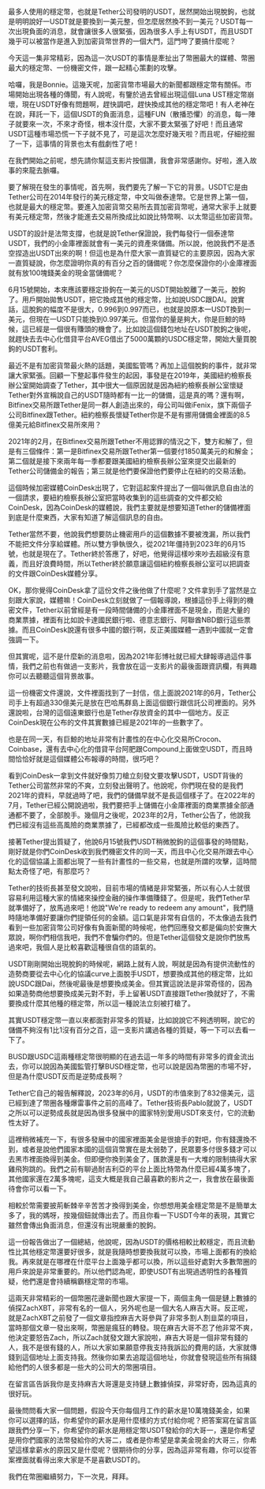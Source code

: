 最多人使用的穩定幣，也就是Tether公司發明的USDT，居然開始出現脫鉤，也就是明明說好一USDT就是要換到一美元整，但怎麼居然換不到一美元？USDT每一次出現負面的消息，就會讓很多人很緊張，因為很多人手上有USDT，而且USDT幾乎可以被當作是進入到加密貨幣世界的一個大門，這門垮了要搞什麼呢？

今天這一集非常精彩，因為這一次USDT的事情是牽扯出了幣圈最大的媒體、幣圈最大的穩定幣、一份機密文件，跟一起精心策劃的攻擊。

哈囉，我是Bonnie。這幾天呢，加密貨幣市場最大的新聞都跟穩定幣有關係。市場開始出現各種的傳聞，有人說呢，有鑒於過去曾經出現這個Luna UST穩定幣崩壞，現在USDT好像有問題啊，趕快調吧，趕快換成其他的穩定幣吧！有人老神在在說，拜託一下，這個USDT的負面消息，這種FUN（散播恐懼）的消息，每一陣子就要來一次，不來才奇怪，根本沒什麼，大家不要太緊張了好吧！而且通常USDT這種市場恐慌一下子就不見了，可是這次怎麼好幾天啦？而且呢，仔細挖掘了一下，這事情的背景也太有戲劇性了吧！

在我們開始之前呢，想先請你幫這支影片按個讚，我會非常感謝你。好啦，進入故事的來龍去脈囉。

要了解現在發生的事情呢，首先啊，我們要先了解一下它的背景。USDT它是由Tether公司在2014年發行的美元穩定幣，中文叫做泰達幣。它是世界上第一個，也就是最大的穩定幣。要進入加密貨幣交易所去買加密貨幣呢，通常大家手上就要有美元穩定幣，然後才能進去交易所換成比如說比特幣啊、以太幣這些加密貨幣。

USDT的設計是法幣支撐，也就是說Tether保證說，我們每發行一個泰達幣USDT，我們的小金庫裡面就會有一美元的資產來儲備。所以說，他說我們不是憑空捏造出USDT出來的啊！但這也是為什麼大家一直質疑它的主要原因，因為大家一直質疑說，你怎麼證明你真的有百分之百的儲備呢？你怎麼保證你的小金庫裡面就有放100塊錢美金的現金當儲備呢？

6月15號開始，本來應該要穩定掛鉤在一美元的USDT開始脫離了一美元，脫鉤了。用戶開始拋售USDT，把它換成其他的穩定幣，比如說USDC跟DAI。說實話，這脫鉤的幅度不是很大，0.996到0.997而已，也就是說原本一USDT換到一美元，但現在一USDT只能換到0.997美元。但當你的量是夠大，你是巨鯨的時候，這已經是一個很有賺頭的機會了。比如說這個錢包地址在USDT脫鉤之後呢，就趕快去去中心化借貸平台AVEG借出了5000萬顆的USDC穩定幣，開始大量買脫鉤的USDT套利。

最近不是有加密貨幣最火熱的話題，美國監管嗎？再加上這個脫鉤的事件，就非常讓大家緊張。回顧一下整起事件發生的起因，事發是在2019年，美國紐約檢察長辦公室開始調查了Tether，其中很大一個原因就是因為紐約檢察長辦公室懷疑Tether對外宣稱說自己的USDT隨時都有一比一的儲備，這是真的嗎？還有啊，Bitfinex交易所跟Tether是同一群人創造出來的，母公司叫做iFenix，旗下兩個子公司Bitfinex跟Tether。紐約檢察長懷疑Tether你是不是有挪用儲備金裡面的8.5億美元給Bitfinex交易所來用？

2021年的2月，在Bitfinex交易所跟Tether不用認罪的情況之下，雙方和解了，但是有三個條件：第一是Bitfinex交易所跟Tether第一個要付1850萬美元的和解金；第二個就是接下來兩年每一季都要跟美國紐約檢察長辦公室來提交出最新的Tether公司儲備金的報告；第三就是他們要保證他們要停止在紐約的交易活動。

這個時候加密媒體CoinDesk出現了，它對這起案件提出了一個叫做訊息自由法的一個請求，要紐約檢察長辦公室把當時收集到的這些調查的文件都交給CoinDesk，因為CoinDesk的媒體說，我們主要就是想要知道Tether的儲備裡面到底是什麼東西，大家有知道了解這個訊息的自由。

Tether當然不要，他說我們想要防止機密用戶的這個數據不要被洩漏，所以我們不能把文件分享給媒體。所以雙方爭執很久，從2021年僵持到2023年的6月15號，也就是現在了。Tether終於答應了，好吧，他覺得這樣吵來吵去超級沒有意義，而且好浪費時間，所以Tether終於願意讓這個紐約檢察長辦公室可以把調查的文件跟CoinDesk媒體分享。

OK，那你覺得CoinDesk拿了這份文件之後他做了什麼呢？文件拿到手了當然是立刻跟大家說，媒體嘛！CoinDesk立刻就做了一個報導說，根據這份手上得到的機密文件，Tether以前曾經是有一段時間儲備的小金庫裡面不是現金，而是大量的商業票據，裡面有比如說卡達國民銀行啦、德意志銀行、阿聯酋NBD銀行這些票據。而且CoinDesk說還有很多中國的銀行啊，反正美國媒體一遇到中國就一定會強調一下。

但其實呢，這不是什麼新的消息啦，因為2021年彭博社就已經大肆報導過這件事情，我們之前也有做過一支影片，我會放在這一支影片的最後面跟資訊欄，有興趣你可以去聽聽這個背景故事。

這一份機密文件還說，文件裡面找到了一封信，信上面說2021年的6月，Tether公司手上有超過330億美元是放在巴哈馬群島上面這個銀行跟信託公司裡面的。另外還說啦，台灣的這個遠東銀行也是Tether存放資金的其中一個地方。反正CoinDesk現在公布的文件其實數據已經是2021年的一些數字了。

也是在同一天，有巨鯨的地址非常有計畫性的在中心化交易所Crocon、Coinbase，還有去中心化的借貸平台阿肥跟Compound上面做空USDT，而且時間恰恰好就是這個媒體公布報導的時間，很巧吧？

看到CoinDesk一拿到文件就好像剪刀槍立刻發文要攻擊USDT，USDT背後的Tether公司當然非常的不爽，立刻發出聲明了。他說呢，你們現在發的是我們2021年的資料，早就過時了吧，我們的儲備早就不是長這個樣子了。在2022年的7月，Tether已經公開說過啦，我們要把手上儲備在小金庫裡面的商業票據全部通通都不要了，全部脫手。幾個月之後呢，2023年的2月，Tether公告了，他說我們已經沒有這些高風險的商業票據了，已經都改成一些風險比較低的東西了。

接著Tether提出質疑了，他說6月15號我們USDT稍微脫鉤的這個事發的時間點，剛好就是你們CoinDesk收到我們機密文件的同一天，而且中心化交易所跟去中心化的這個協議上面都出現了一些有計畫性的一些交易，也就是所謂的攻擊，這時間點太奇怪了吧，有那麼巧？

Tether的技術長甚至發文說啦，目前市場的情緒是非常緊張，所以有心人士就很容易利用這種大家的情緒來操控金融的操作準備賺錢了。但是呢，我們Tether早就準備好了，放馬過來吧！他說"We're ready to redeem any amount"，我們隨時隨地準備好要讓你們提領任何的金額。這口氣是非常有自信的，不太像過去我們看到一些加密貨幣公司好像有負面新聞的時候呢，他們回應發文都是偏向於安撫大眾說，啊你們相信我吧，我們不會騙你們的。但是Tether這個發文是說你們放馬過來吧，我個人是比較喜歡這種很自信的語氣的。

USDT剛剛開始出現脫鉤的時候呢，網路上就有人說，啊就是因為有提供流動性的造勢商要從去中心化的協議curve上面脫手USDT，想要換成其他的穩定幣，比如說USDC跟Dai，然後呢最後是想要換成美金。但其實這說法是非常奇怪的，因為如果造勢商他想要換成美元對不對，手上留著USDT直接跟Tether換就好了，不需要換成什麼其他種的穩定幣，所以這一種說法立刻被打槍了。

其實USDT穩定幣一直以來都面對非常多的質疑，比如說說它不夠透明啊，說它的儲備不夠沒有1比1沒有百分之百，這一支影片講過各種的質疑，等一下可以去看一下了。

BUSD跟USDC這兩種穩定幣很明顯的在過去這一年多的時間有非常多的資金流出去，你可以說因為美國監管打擊BUSD穩定幣，也可以說是因為幣圈的市場不好，但是為什麼USDT反而是逆勢成長啊？

Tether它自己的報告解釋說，2023年的6月，USDT的市值來到了832億美元，這已經到達了幣圈各種爆雷事件之前的高峰了。Tether技術長Pablo就說了，USDT之所以可以逆勢成長就是因為很多發展中的國家特別愛用USDT來支付，它的流動性太好了。

這裡稍微補充一下，有很多發展中的國家裡面美金是很搶手的對吧，你有錢還換不到，或者是說他們國家本國的這個貨幣實在是太弱勢了，民眾要多付很多錢才可以去黑市裡面換得到美金。但即便你換到美金了，匯款還是有一大堆的限制搞得大家雞飛狗跳的。我們之前有聊過耐吉利亞的平台上面比特幣為什麼已經4萬多塊了，其他國家還在2萬多塊呢，這支大概是我自己最喜歡的影片之一，我會放在最後面待會你可以看一下。

相較於幣需要披荊斬棘辛辛苦苦才換得到美金，你想想用美金穩定幣是不是簡單太多了，我的媽呀，按幾個鈕就傳出去了。而且你看一下USDT今年的表現，其實它雖然會傳出負面消息，但還沒有出現嚴重的脫鉤。

這一份報告做出了一個總結，他說呢，因為USDT的價格相較比較穩定，而且流動性比其他穩定幣還要好很多，就是我隨時想要換我就可以換，市場上面都有的換給我。再來就是在哪裡在什麼平台上面幾乎都可以換，所以這些好處對大多數幣圈的用戶來說是非常重要的。所以他們認為呢，即使USDT有出現過透明性的各種質疑，他們還是會持續稱霸穩定幣的市場。

這兩天非常精彩的一個幣圈花邊新聞也跟大家提一下，兩個主角一個是鏈上數據的偵探ZachXBT，非常有名的一個人，另外呢也是一個大名人麻吉大哥。反正呢，就是ZachXBT之前發了一個文章指控麻吉大哥參與了非常多割人割韭菜的項目，當時那個文章一發出來啊，幣圈是瘋狂的轉發。現在麻吉大哥不忍了他非常不爽，他決定要怒告Zach，所以Zach就發文跟大家說啦，麻吉大哥是一個非常有錢的人，我不是很有錢的人，所以大家如果願意停我支持我訴訟的費用的話，大家就傳錢到這個地址上面支持我。然後你如果去追蹤這個地址，你就會發現這些所有捐錢給他們的人很多都是一些大的公司大的幣圈項目。

在留言區告訴我你是支持麻吉大哥還是支持鏈上數據偵探，非常好奇，因為這真的很好玩。

最後問問看大家一個問題，假設今天你每個月工作的薪水是10萬塊錢美金，如果你可以選擇的話，你希望你的薪水是用什麼樣的方式付給你呢？把答案寫在留言區跟我們分享一下，你希望你的薪水是用穩定幣USDT發給你的大哥一，還是你希望是用你們國家的法幣發給你的大哥二，或者是你希望是拿美金現金的大哥三，你希望這樣拿薪水的原因又是什麼呢？很期待你的分享，因為這非常有趣，你可以從答案裡面就看得出來大家是不是喜歡USDT的。

我們在幣圈繼續努力，下一次見，拜拜。
